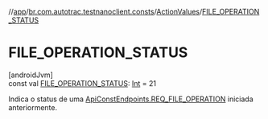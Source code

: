 //[app](../../../index.md)/[br.com.autotrac.testnanoclient.consts](../index.md)/[ActionValues](index.md)/[FILE_OPERATION_STATUS](-f-i-l-e_-o-p-e-r-a-t-i-o-n_-s-t-a-t-u-s.md)

# FILE_OPERATION_STATUS

[androidJvm]\
const val [FILE_OPERATION_STATUS](-f-i-l-e_-o-p-e-r-a-t-i-o-n_-s-t-a-t-u-s.md): [Int](https://kotlinlang.org/api/latest/jvm/stdlib/kotlin/-int/index.html) = 21

Indica o status de uma [ApiConstEndpoints.REQ_FILE_OPERATION](../-api-const-endpoints/-companion/-r-e-q_-f-i-l-e_-o-p-e-r-a-t-i-o-n.md) iniciada anteriormente.
